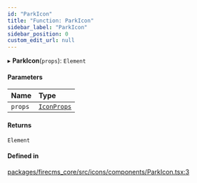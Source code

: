 ```yaml
---
id: "ParkIcon"
title: "Function: ParkIcon"
sidebar_label: "ParkIcon"
sidebar_position: 0
custom_edit_url: null
---
```


▸ **ParkIcon**(`props`): `Element`

#### Parameters

| Name | Type |
| :------ | :------ |
| `props` | [`IconProps`](../types/IconProps.md) |

#### Returns

`Element`

#### Defined in

[packages/firecms_core/src/icons/components/ParkIcon.tsx:3](https://github.com/FireCMSco/firecms/blob/d45f3739/packages/firecms_core/src/icons/components/ParkIcon.tsx#L3)
